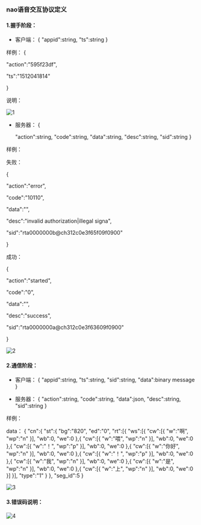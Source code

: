 ### nao语音交互协议定义

#### 1.握手阶段：

* 客户端：
{
    "appid":string,
    "ts":string
}

 样例：
 {

   "action":"595f23df",
  
   "ts":"1512041814"
  
 }

说明：

![1](https://github.com/yanzhitech/asrService/blob/master/document/1.PNG)


* 服务器：
{

    "action":string,
    "code":string,
    "data":string,
    "desc":string,
    "sid":string
}

样例：

失败：

 {

   "action":"error",
   
   "code":"10110",
 
   "data":"",
   
   "desc":"invalid authorization|illegal signa",

   "sid":"rta0000000b@ch312c0e3f65f09f0900"
  
 }

成功：

 {

   "action":"started",
   
   "code":"0",
 
   "data":"",
   
   "desc":"success",

   "sid":"rta0000000a@ch312c0e3f63609f0900"
  
 }

![2](https://github.com/yanzhitech/asrService/blob/master/document/2.PNG)

#### 2.通信阶段：

* 客户端：
{
    "appid":string,
    "ts":string,
    "sid":string,
    "data":binary message
}

* 服务器：
{
        "action":string,
        "code":string,
        "data":json,
        "desc":string,
        "sid":string
}

样例：

data：
    {
        "cn":{
            "st":{
                "bg":"820",
                "ed":"0",
                "rt":[{
                    "ws":[{
                        "cw":[{
                            "w":"啊",
                            "wp":"n"
                        }],
                        "wb":0,
                        "we":0
                    },{
                        "cw":[{
                            "w":"喂",
                            "wp":"n"
                        }],
                        "wb":0,
                        "we":0
                    },{
                        "cw":[{
                            "w":"！",
                            "wp":"p"
                        }],
                        "wb":0,
                        "we":0
                    },{
                        "cw":[{
                            "w":"你好",
                            "wp":"n"
                        }],
                        "wb":0,
                        "we":0
                    },{
                        "cw":[{
                            "w":"！",
                            "wp":"p"
                        }],
                        "wb":0,
                        "we":0
                    },{
                        "cw":[{
                            "w":"我",
                            "wp":"n"
                        }],
                        "wb":0,
                        "we":0
                    },{
                        "cw":[{
                            "w":"是",
                            "wp":"n"
                        }],
                        "wb":0,
                        "we":0
                    },{
                        "cw":[{
                                "w":"上",
                                "wp":"n"
                        }],
                        "wb":0,
                        "we":0
                    }]
                }],
                "type":"1"
            }
        },
        "seg_id":5
    }
	
	
![3](https://github.com/yanzhitech/asrService/blob/master/document/3.PNG)

#### 3.错误码说明：

![4](https://github.com/yanzhitech/asrService/blob/master/document/4.PNG)


